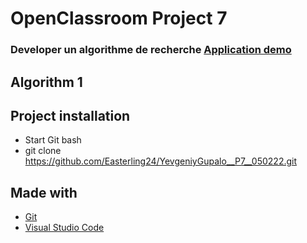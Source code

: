 # OpenClassroom Project 7

### Developer un algorithme de recherche [Application demo](https://easterling24.github.io/YevgeniyGupalo__P7__050222/)

## Algorithm 1

## Project installation

* Start Git bash
* git clone https://github.com/Easterling24/YevgeniyGupalo__P7__050222.git


## Made with
* [Git](https://git-scm.com/)
* [Visual Studio Code](https://code.visualstudio.com/) 